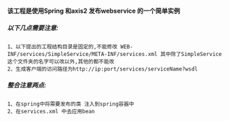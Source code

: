 #### 该工程是使用Spring 和axis2 发布webservice 的一个简单实例

##### 以下几点需要注意:  
	1、以下提出的工程结构目录是固定的,不能修改 WEB-INF/services/SimpleService/META-INF/services.xml 其中除了SimpleService 这个文件夹的名字可以改以外,其他的都不能改
	2、生成客户端的访问路径为http://ip:port/services/serviceName?wsdl
##### 整合注意两点:  
	1、在spring中将需要发布的类 注入到spring容器中
	2、在services.xml 中去应用bean
